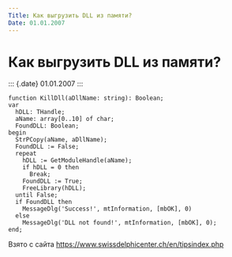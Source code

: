 ```yaml
---
Title: Как выгрузить DLL из памяти?
Date: 01.01.2007
---
```



Как выгрузить DLL из памяти?
============================

::: {.date}
01.01.2007
:::

    function KillDll(aDllName: string): Boolean;
    var
      hDLL: THandle;
      aName: array[0..10] of char;
      FoundDLL: Boolean;
    begin
      StrPCopy(aName, aDllName);
      FoundDLL := False;
      repeat
        hDLL := GetModuleHandle(aName);
        if hDLL = 0 then
          Break;
        FoundDLL := True;
        FreeLibrary(hDLL);
      until False;
      if FoundDLL then
        MessageDlg('Success!', mtInformation, [mbOK], 0)
      else
        MessageDlg('DLL not found!', mtInformation, [mbOK], 0);
    end;

Взято с сайта <https://www.swissdelphicenter.ch/en/tipsindex.php>
